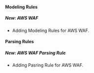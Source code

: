 
#### Modeling Rules

##### New: AWS WAF

- Adding Modeling Rules for AWS WAF.

#### Parsing Rules

##### New: AWS WAF Parsing Rule

- Adding Pasring Rule for AWS WAF.